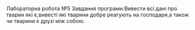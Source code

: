 Лабораторна робота №5
Завдання програми:Вивести всі дані про тварин які є,вивесті які тварини добре реагують на господаря,а також чи тварини є друзі між собою.
